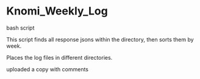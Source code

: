 # Knomi_Weekly_Log
bash script

This script finds all response jsons within the directory, then sorts them by week. 

Places the log files in different directories. 

uploaded a copy with comments
